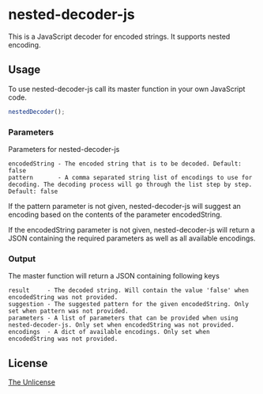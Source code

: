# nested-decoder-js

This is a JavaScript decoder for encoded strings. It supports nested encoding.

## Usage

To use nested-decoder-js call its master function in your own JavaScript code.
```javascript
nestedDecoder();
```

### Parameters

Parameters for nested-decoder-js
```
encodedString - The encoded string that is to be decoded. Default: false
pattern       - A comma separated string list of encodings to use for decoding. The decoding process will go through the list step by step. Default: false
```

If the pattern parameter is not given, nested-decoder-js will suggest an encoding based on the contents of the parameter encodedString.

If the encodedString parameter is not given, nested-decoder-js will return a JSON containing the required parameters as well as all available encodings.

### Output

The master function will return a JSON containing following keys
```
result     - The decoded string. Will contain the value 'false' when encodedString was not provided.
suggestion - The suggested pattern for the given encodedString. Only set when pattern was not provided.
parameters - A list of parameters that can be provided when using nested-decoder-js. Only set when encodedString was not provided.
encodings  - A dict of available encodings. Only set when encodedString was not provided.
```

## License

[The Unlicense](https://unlicense.org/)
